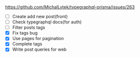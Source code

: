 https://github.com/MichalLytek/typegraphql-prisma/issues/263
- [ ] Create add new post(front)
- [ ] Check typegraphql docs(for auth)
- [ ] Filter posts tags
- [x] Fix tags bug
- [x] Use pages for pagination
- [x] Complete tags
- [x] Write post queries for web
